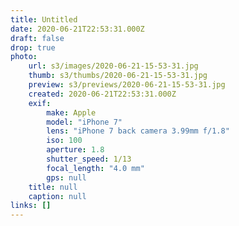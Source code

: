 ```yaml
---
title: Untitled
date: 2020-06-21T22:53:31.000Z
draft: false
drop: true
photo:
    url: s3/images/2020-06-21-15-53-31.jpg
    thumb: s3/thumbs/2020-06-21-15-53-31.jpg
    preview: s3/previews/2020-06-21-15-53-31.jpg
    created: 2020-06-21T22:53:31.000Z
    exif:
        make: Apple
        model: "iPhone 7"
        lens: "iPhone 7 back camera 3.99mm f/1.8"
        iso: 100
        aperture: 1.8
        shutter_speed: 1/13
        focal_length: "4.0 mm"
        gps: null
    title: null
    caption: null
links: []
---
```

